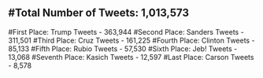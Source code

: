 #Total Number of Tweets: 1,013,573 
---
#First Place: Trump Tweets - 363,944
#Second Place: Sanders Tweets - 311,501
#Third Place: Cruz Tweets - 161,225
#Fourth Place: Clinton Tweets - 85,133
#Fifth Place: Rubio Tweets - 57,530
#Sixth Place: Jeb! Tweets - 13,068
#Seventh Place: Kasich Tweets - 12,597
#Last Place: Carson Tweets - 8,578
